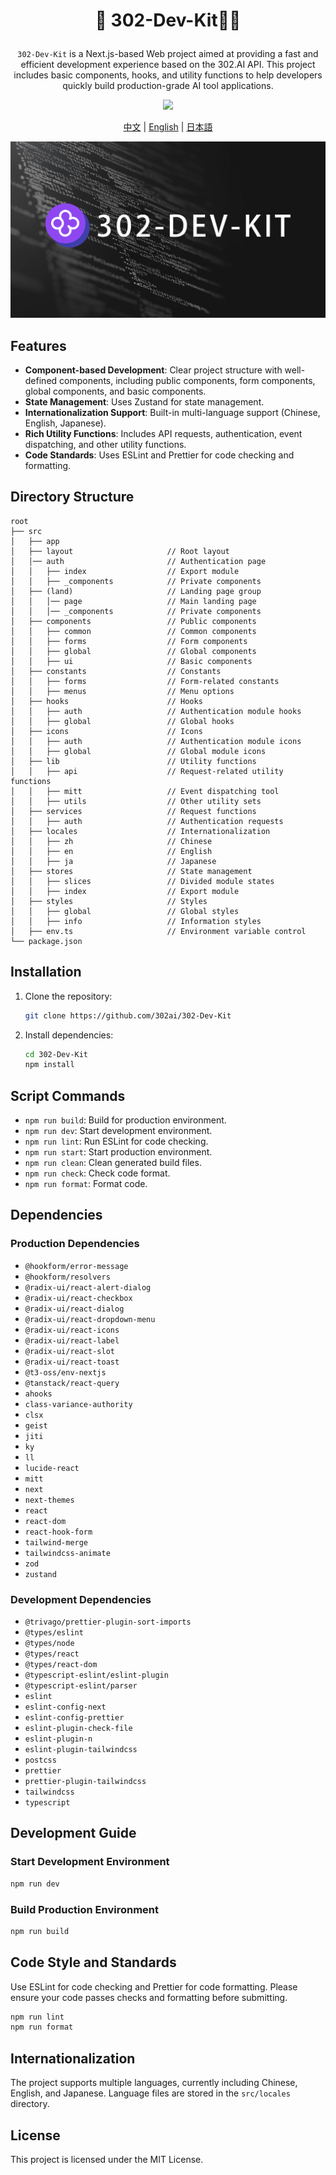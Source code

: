 # <p align="center">🤖 302-Dev-Kit🚀✨</p>

<p align="center"><code>302-Dev-Kit</code> is a Next.js-based Web project aimed at providing a fast and efficient development experience based on the 302.AI API. This project includes basic components, hooks, and utility functions to help developers quickly build production-grade AI tool applications.</p>

<p align="center"><a href="https://302.ai/" target="blank"><img src="https://file.302ai.cn/gpt/imgs/github/302_badge.png" /></a></p >

<p align="center"><a href="README_zh.md">中文</a> | <a href="README.md">English</a> | <a href="README_ja.md">日本語</a></p>

![](public//images/global//DEV-KIT.png)

## Features

- **Component-based Development**: Clear project structure with well-defined components, including public components, form components, global components, and basic components.
- **State Management**: Uses Zustand for state management.
- **Internationalization Support**: Built-in multi-language support (Chinese, English, Japanese).
- **Rich Utility Functions**: Includes API requests, authentication, event dispatching, and other utility functions.
- **Code Standards**: Uses ESLint and Prettier for code checking and formatting.

## Directory Structure

```plaintext
root
├── src
│   ├── app
│   ├── layout                     // Root layout
│   │── auth                       // Authentication page
│   │   ├── index                  // Export module
│   │   ├── _components            // Private components
│   ├── (land)                     // Landing page group
│   │   │── page                   // Main landing page
│   │   │── _components            // Private components
│   ├── components                 // Public components
│   │   ├── common                 // Common components
│   │   ├── forms                  // Form components
│   │   ├── global                 // Global components
│   │   ├── ui                     // Basic components
│   ├── constants                  // Constants
│   │   ├── forms                  // Form-related constants
│   │   ├── menus                  // Menu options
│   ├── hooks                      // Hooks
│   │   ├── auth                   // Authentication module hooks
│   │   ├── global                 // Global hooks
│   ├── icons                      // Icons
│   │   ├── auth                   // Authentication module icons
│   │   ├── global                 // Global module icons
│   ├── lib                        // Utility functions
│   │   ├── api                    // Request-related utility functions
│   │   ├── mitt                   // Event dispatching tool
│   │   ├── utils                  // Other utility sets
│   ├── services                   // Request functions
│   │   ├── auth                   // Authentication requests
│   ├── locales                    // Internationalization
│   │   ├── zh                     // Chinese
│   │   ├── en                     // English
│   │   ├── ja                     // Japanese
│   ├── stores                     // State management
│   │   ├── slices                 // Divided module states
│   │   ├── index                  // Export module
│   ├── styles                     // Styles
│   │   ├── global                 // Global styles
│   │   ├── info                   // Information styles
│   ├── env.ts                     // Environment variable control
└── package.json
```

## Installation

1. Clone the repository:

   ```bash
   git clone https://github.com/302ai/302-Dev-Kit
   ```

2. Install dependencies:

   ```bash
   cd 302-Dev-Kit
   npm install
   ```

## Script Commands

- `npm run build`: Build for production environment.
- `npm run dev`: Start development environment.
- `npm run lint`: Run ESLint for code checking.
- `npm run start`: Start production environment.
- `npm run clean`: Clean generated build files.
- `npm run check`: Check code format.
- `npm run format`: Format code.

## Dependencies

### Production Dependencies

- `@hookform/error-message`
- `@hookform/resolvers`
- `@radix-ui/react-alert-dialog`
- `@radix-ui/react-checkbox`
- `@radix-ui/react-dialog`
- `@radix-ui/react-dropdown-menu`
- `@radix-ui/react-icons`
- `@radix-ui/react-label`
- `@radix-ui/react-slot`
- `@radix-ui/react-toast`
- `@t3-oss/env-nextjs`
- `@tanstack/react-query`
- `ahooks`
- `class-variance-authority`
- `clsx`
- `geist`
- `jiti`
- `ky`
- `ll`
- `lucide-react`
- `mitt`
- `next`
- `next-themes`
- `react`
- `react-dom`
- `react-hook-form`
- `tailwind-merge`
- `tailwindcss-animate`
- `zod`
- `zustand`

### Development Dependencies

- `@trivago/prettier-plugin-sort-imports`
- `@types/eslint`
- `@types/node`
- `@types/react`
- `@types/react-dom`
- `@typescript-eslint/eslint-plugin`
- `@typescript-eslint/parser`
- `eslint`
- `eslint-config-next`
- `eslint-config-prettier`
- `eslint-plugin-check-file`
- `eslint-plugin-n`
- `eslint-plugin-tailwindcss`
- `postcss`
- `prettier`
- `prettier-plugin-tailwindcss`
- `tailwindcss`
- `typescript`

## Development Guide

### Start Development Environment

```bash
npm run dev
```

### Build Production Environment

```bash
npm run build
```

## Code Style and Standards

Use ESLint for code checking and Prettier for code formatting. Please ensure your code passes checks and formatting before submitting.

```bash
npm run lint
npm run format
```

## Internationalization

The project supports multiple languages, currently including Chinese, English, and Japanese. Language files are stored in the `src/locales` directory.

## License

This project is licensed under the MIT License.
